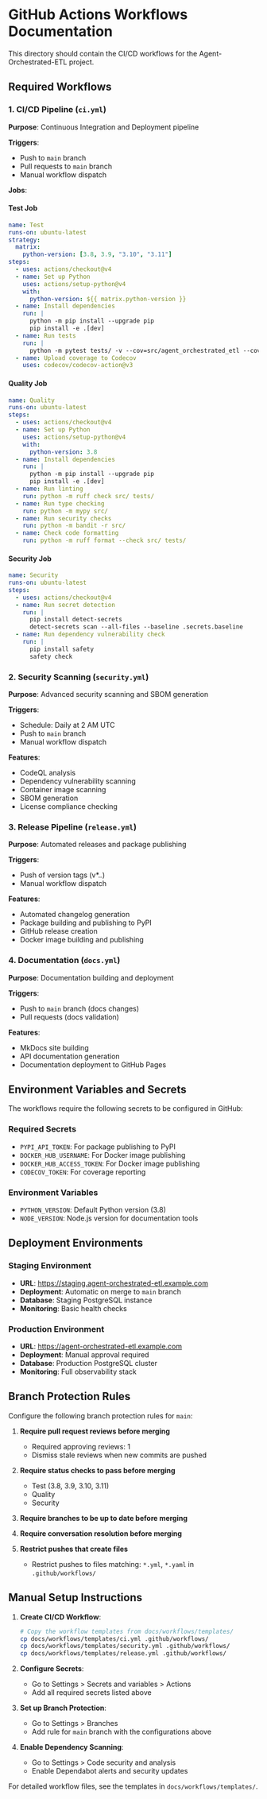 # GitHub Actions Workflows Documentation

This directory should contain the CI/CD workflows for the Agent-Orchestrated-ETL project. 

## Required Workflows

### 1. CI/CD Pipeline (`ci.yml`)

**Purpose**: Continuous Integration and Deployment pipeline

**Triggers**:
- Push to `main` branch
- Pull requests to `main` branch
- Manual workflow dispatch

**Jobs**:

#### Test Job
```yaml
name: Test
runs-on: ubuntu-latest
strategy:
  matrix:
    python-version: [3.8, 3.9, "3.10", "3.11"]
steps:
  - uses: actions/checkout@v4
  - name: Set up Python
    uses: actions/setup-python@v4
    with:
      python-version: ${{ matrix.python-version }}
  - name: Install dependencies
    run: |
      python -m pip install --upgrade pip
      pip install -e .[dev]
  - name: Run tests
    run: |
      python -m pytest tests/ -v --cov=src/agent_orchestrated_etl --cov-report=xml
  - name: Upload coverage to Codecov
    uses: codecov/codecov-action@v3
```

#### Quality Job
```yaml
name: Quality
runs-on: ubuntu-latest
steps:
  - uses: actions/checkout@v4
  - name: Set up Python
    uses: actions/setup-python@v4
    with:
      python-version: 3.8
  - name: Install dependencies
    run: |
      python -m pip install --upgrade pip
      pip install -e .[dev]
  - name: Run linting
    run: python -m ruff check src/ tests/
  - name: Run type checking
    run: python -m mypy src/
  - name: Run security checks
    run: python -m bandit -r src/
  - name: Check code formatting
    run: python -m ruff format --check src/ tests/
```

#### Security Job
```yaml
name: Security
runs-on: ubuntu-latest
steps:
  - uses: actions/checkout@v4
  - name: Run secret detection
    run: |
      pip install detect-secrets
      detect-secrets scan --all-files --baseline .secrets.baseline
  - name: Run dependency vulnerability check
    run: |
      pip install safety
      safety check
```

### 2. Security Scanning (`security.yml`)

**Purpose**: Advanced security scanning and SBOM generation

**Triggers**:
- Schedule: Daily at 2 AM UTC
- Push to `main` branch
- Manual workflow dispatch

**Features**:
- CodeQL analysis
- Dependency vulnerability scanning
- Container image scanning
- SBOM generation
- License compliance checking

### 3. Release Pipeline (`release.yml`)

**Purpose**: Automated releases and package publishing

**Triggers**:
- Push of version tags (v*.*.*)
- Manual workflow dispatch

**Features**:
- Automated changelog generation
- Package building and publishing to PyPI
- GitHub release creation
- Docker image building and publishing

### 4. Documentation (`docs.yml`)

**Purpose**: Documentation building and deployment

**Triggers**:
- Push to `main` branch (docs changes)
- Pull requests (docs validation)

**Features**:
- MkDocs site building
- API documentation generation
- Documentation deployment to GitHub Pages

## Environment Variables and Secrets

The workflows require the following secrets to be configured in GitHub:

### Required Secrets
- `PYPI_API_TOKEN`: For package publishing to PyPI
- `DOCKER_HUB_USERNAME`: For Docker image publishing
- `DOCKER_HUB_ACCESS_TOKEN`: For Docker image publishing
- `CODECOV_TOKEN`: For coverage reporting

### Environment Variables
- `PYTHON_VERSION`: Default Python version (3.8)
- `NODE_VERSION`: Node.js version for documentation tools

## Deployment Environments

### Staging Environment
- **URL**: https://staging.agent-orchestrated-etl.example.com
- **Deployment**: Automatic on merge to `main` branch
- **Database**: Staging PostgreSQL instance
- **Monitoring**: Basic health checks

### Production Environment
- **URL**: https://agent-orchestrated-etl.example.com
- **Deployment**: Manual approval required
- **Database**: Production PostgreSQL cluster
- **Monitoring**: Full observability stack

## Branch Protection Rules

Configure the following branch protection rules for `main`:

1. **Require pull request reviews before merging**
   - Required approving reviews: 1
   - Dismiss stale reviews when new commits are pushed

2. **Require status checks to pass before merging**
   - Test (3.8, 3.9, 3.10, 3.11)
   - Quality
   - Security

3. **Require branches to be up to date before merging**

4. **Require conversation resolution before merging**

5. **Restrict pushes that create files**
   - Restrict pushes to files matching: `*.yml`, `*.yaml` in `.github/workflows/`

## Manual Setup Instructions

1. **Create CI/CD Workflow**:
   ```bash
   # Copy the workflow templates from docs/workflows/templates/
   cp docs/workflows/templates/ci.yml .github/workflows/
   cp docs/workflows/templates/security.yml .github/workflows/
   cp docs/workflows/templates/release.yml .github/workflows/
   ```

2. **Configure Secrets**:
   - Go to Settings > Secrets and variables > Actions
   - Add all required secrets listed above

3. **Set up Branch Protection**:
   - Go to Settings > Branches
   - Add rule for `main` branch with the configurations above

4. **Enable Dependency Scanning**:
   - Go to Settings > Code security and analysis
   - Enable Dependabot alerts and security updates

For detailed workflow files, see the templates in `docs/workflows/templates/`.